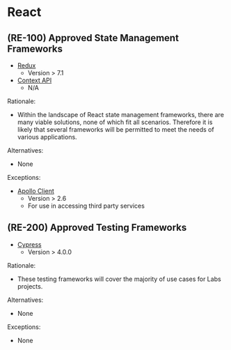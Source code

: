 # React

## (RE-100) Approved State Management Frameworks

-   [Redux](https://react-redux.js.org/)
    -   Version > 7.1
-   [Context API](https://reactjs.org/docs/context.html)
    -   N/A

Rationale:

-   Within the landscape of React state management frameworks, there are many
    viable solutions, none of which fit all scenarios. Therefore it is likely that
    several frameworks will be permitted to meet the needs of various applications.

Alternatives:

-   None

Exceptions:

-   [Apollo Client](https://www.apollographql.com/docs/react/)
    -   Version > 2.6
    -   For use in accessing third party services

## (RE-200) Approved Testing Frameworks

-   [Cypress](https://www.cypress.io/)
    -   Version > 4.0.0

Rationale:

-   These testing frameworks will cover the majority of use cases for Labs projects.

Alternatives:

-   None

Exceptions:

-   None
